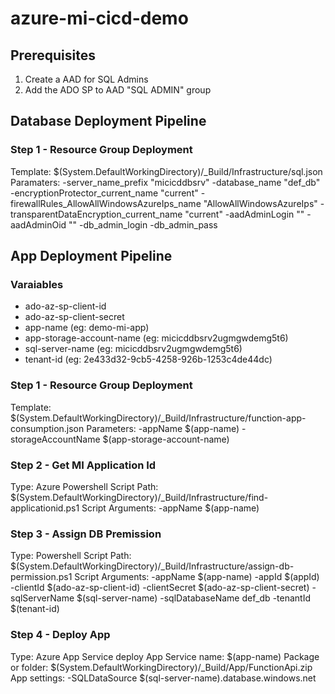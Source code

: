 # azure-mi-cicd-demo

## Prerequisites

1. Create a AAD for SQL Admins
2. Add the ADO SP to AAD "SQL ADMIN" group

## Database Deployment Pipeline

### Step 1 - Resource Group Deployment

Template: $(System.DefaultWorkingDirectory)/_Build/Infrastructure/sql.json
Paramaters: -server_name_prefix "micicddbsrv" -database_name "def_db" -encryptionProtector_current_name "current" -firewallRules_AllowAllWindowsAzureIps_name "AllowAllWindowsAzureIps" -transparentDataEncryption_current_name "current" -aadAdminLogin "<AAD-SQL-ADMINS-GROUP>" -aadAdminOid "<AAD-SQL-ADMINS-GROUP-ID>" -db_admin_login <user> -db_admin_pass <password>

## App Deployment Pipeline

### Varaiables

- ado-az-sp-client-id
- ado-az-sp-client-secret
- app-name (eg: demo-mi-app)
- app-storage-account-name (eg: micicddbsrv2ugmgwdemg5t6)
- sql-server-name (eg: micicddbsrv2ugmgwdemg5t6)
- tenant-id (eg: 2e433d32-9cb5-4258-926b-1253c4de44dc)

### Step 1 - Resource Group Deployment

Template: $(System.DefaultWorkingDirectory)/_Build/Infrastructure/function-app-consumption.json
Parameters: -appName $(app-name) -storageAccountName $(app-storage-account-name)

### Step 2 - Get MI Application Id

Type: Azure Powershell
Script Path: $(System.DefaultWorkingDirectory)/_Build/Infrastructure/find-applicationid.ps1
Script Arguments: -appName $(app-name)

### Step 3 - Assign DB Premission

Type: Powershell
Script Path: $(System.DefaultWorkingDirectory)/_Build/Infrastructure/assign-db-permission.ps1
Script Arguments: -appName $(app-name) -appId $(appId) -clientId $(ado-az-sp-client-id) -clientSecret $(ado-az-sp-client-secret) -sqlServerName $(sql-server-name) -sqlDatabaseName def_db -tenantId $(tenant-id)

### Step 4 - Deploy App

Type: Azure App Service deploy
App Service name: $(app-name)
Package or folder: $(System.DefaultWorkingDirectory)/_Build/App/FunctionApi.zip
App settings: -SQLDataSource $(sql-server-name).database.windows.net